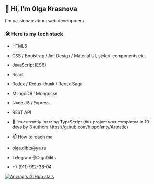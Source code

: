 ## 👋 Hi, I’m Olga Krasnova

I'm passionate about web development

### 🛠 Here is my tech stack
- HTML5
- CSS / Bootstrap / Ant Design / Material UI, styled-components etc.
- JavaScript (ES6)
- React
- Redux / Redux-thunk / Redux Saga
- MongoDB / Mongoose
- Node.JS / Express
- REST API

- 🌱 I’m currently learning TypeScript (this project was completed in 10 days by 3 authors https://github.com/hippofanty/Artnetic)
 

- 📫 How to reach me 
- olga.dibts@ya.ru 
- Telegram @OlgaDibts
- +7 (911) 992-38-04

<!---
Lgkrsnv/Lgkrsnv is a ✨ special ✨ repository because its `README.md` (this file) appears on your GitHub profile.
You can click the Preview link to take a look at your changes.
--->
[![Anurag's GitHub stats](https://github-readme-stats.vercel.app/api?username=Lgkrsnv&count_private=true&show_icons=true)](https://github.com/lgkrsnv/github-readme-stats)
